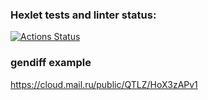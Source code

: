### Hexlet tests and linter status:
[![Actions Status](https://github.com/Holerik/frontend-project-46/workflows/hexlet-check/badge.svg)](https://github.com/Holerik/frontend-project-46/actions)
### gendiff example
https://cloud.mail.ru/public/QTLZ/HoX3zAPv1
